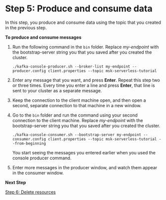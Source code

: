 # Step 5: Produce and consume data<a name="msk-serverless-produce-consume"></a>

In this step, you produce and consume data using the topic that you created in the previous step\.

**To produce and consume messages**

1. Run the following command in the `bin` folder\. Replace *my\-endpoint* with the bootstrap\-server string you that you saved after you created the cluster\.

   ```
   ./kafka-console-producer.sh --broker-list my-endpoint --producer.config client.properties --topic msk-serverless-tutorial
   ```

1. Enter any message that you want, and press **Enter**\. Repeat this step two or three times\. Every time you enter a line and press **Enter**, that line is sent to your cluster as a separate message\.

1. Keep the connection to the client machine open, and then open a second, separate connection to that machine in a new window\.

1. Go to the `bin` folder and run the command using your second connection to the client machine\. Replace *my\-endpoint* with the bootstrap\-server string you that you saved after you created the cluster\.

   ```
   ./kafka-console-consumer.sh --bootstrap-server my-endpoint --consumer.config client.properties --topic msk-serverless-tutorial --from-beginning
   ```

   You start seeing the messages you entered earlier when you used the console producer command\.

1. Enter more messages in the producer window, and watch them appear in the consumer window\.

**Next Step**

[Step 6: Delete resources](delete-resources.md)